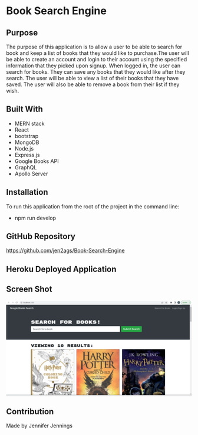 # Book Search Engine

## Purpose
The purpose of this application is to allow a user to be able to search for book and keep a list of books that they would like to purchase.The user will be able to create an account and login to their account using the specified information that they picked upon signup. When logged in, the user can search for books. They can save any books that they would like after they search. The user will be able to view a list of their books that they have saved. The user will also be able to remove a book from their list if they wish.


## Built With
* MERN stack
* React
* bootstrap
* MongoDB
* Node.js
* Express.js
* Google Books API
* GraphQL
* Apollo Server


## Installation
To run this application from the root of the project in the command line:
* npm run develop

## GitHub Repository
https://github.com/jen2ags/Book-Search-Engine

## Heroku Deployed Application


## Screen Shot
![Screenshot Book Search Engine](https://github.com/jen2ags/Book-Search-Engine/blob/main/assets/Book%20Engine%20Search%20screenshot.png)



## Contribution
Made by Jennifer Jennings
